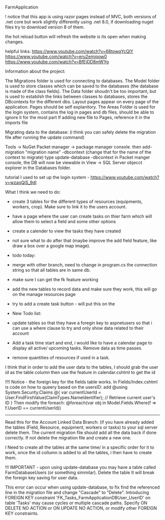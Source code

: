 FarmApplication

! notice that this app is using razor pages instead of MVC, both versions of .net core but work slightly differently
using .net 8.0, if downloading nuget files try to download version 8 of them.

the hot reload button will refresh the website is its open when making changes.

helpful links: https://www.youtube.com/watch?v=68towqYcQlY https://www.youtube.com/watch?v=eru2emiqow0 https://www.youtube.com/watch?v=BfEjDD8mWYg

Information about the project:

The Migrations folder is used for connecting to databases.
The Model folder is used to store classes which can be saved to the databases (the database is made of the class fields).
The Data folder shoudn't be too important, but is used to estabilsh the links between classes to databases, stores the DBcontexts for the different dbs.
Layout pages appear on every page of the application.
Pages should be self explanitory.
The Areas Folder is used for the login system, contains the log in pages and db files, should be able to ignore it for the most part
If adding new file to Pages, reference it in the imports file

Migrating data to the database:
(i think you can safely delete the migration file after running the update command)

Tools -> NuGet Packet manager -> package manager console. then add-migration "migration name" -dbcontext (change that for the name of the context to migrate)
type update-database -dbcontext in Packet manger console, the DB will now be viewable in View -> SQL Server objecct explorer in the Databases folder.

tutorial I used to set up the login system - https://www.youtube.com/watch?v=wzaoQiS_9dI

What I think we need to do:
- create 3 tables for the different types of resources (equipments, workers, crop). Make sure to link it to the users account.
- have a page where the user can create tasks on thier farm which will allow them to select a field and some other options
- create a calender to view the tasks they have created
- not sure what to do after that (maybe improve the add field feature, like draw a box over a google map image).

- todo today: 
- merge with other branch, need to change in program.cs the connection string so that all tables are in same db.
- make sure I can get the fk feature working 
- add the new tables to record data and make sure they work, this will go on the manage resources page
- try to add a create task button - will put this on the 


- New Todo list:
- update tables so that they have a foregin key to aspnetusers so that i can use a where clause to try and only show data related to their account
- Add a task time start and end, i would like to have a calendar page to display all active/ upcoming tasks. Remove data as time passes.
- remove quantities of resources if used in a task.

I think that in order to add the user data to the tables, I should grab the user id as the table column then use the feature in calendar.cshtml to get the id

!!!! Notice - the foreign key for the fields table works. In Fields/Index.cshtml is code on how to queery based on the usersID:
add @using System.Security.Claims
@{
		var currentUserId = User.FindFirstValue(ClaimTypes.NameIdentifier); // Retrieve current user's ID
}
Then modify the foreach:
@foreach(var obj in Model.Fields.Where(f => f.UserID == currentUserId))

------------------------------------------------------------------------------
Read this for the Account Linked Data Branch:
(if you have already added the tables (Field, Resource, equipment, workers or tasks) to your sql server delete them. 
The current migration file should add all the data back if done correctly. If not delete the migration file and create a new one.

I Need to create all the tables at the same time/ in a specific order for it to work, once the id collumn is added to all the tables, i then have to create them.


!!! IMPORTANT - upon using update-database you may have a table called FarmDatabaseUsers (or something simmilar). Delete the table
It will break the foreign key saving for user data.

This error can occur when using update-database, to fix find the referenced line in the migration file and change "Cascade" to "Delete".
Introducing FOREIGN KEY constraint 'FK_Tasks_FarmApplicationDBUser_UserID' on table 'Tasks' may cause cycles or multiple cascade paths. Specify ON DELETE NO ACTION or ON UPDATE NO ACTION, or modify other FOREIGN KEY constraints.

